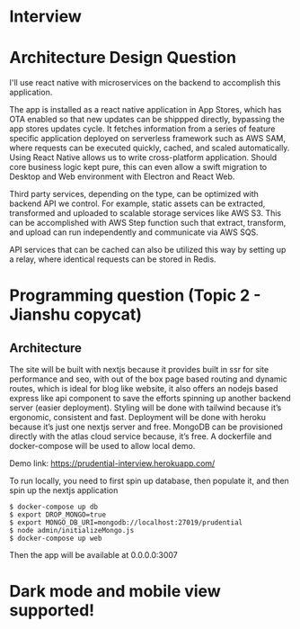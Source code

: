 # Interview

# Architecture Design Question

I'll use react native with microservices on the backend to accomplish this 
application. 

The app is installed as a react native application in App Stores, which
has OTA enabled so that new updates can be shippped directly, bypassing the
app stores updates cycle. It fetches information from a series of feature specific
application deployed on serverless framework such as AWS SAM, where requests 
can be executed quickly, cached, and scaled automatically. Using React Native
allows us to write cross-platform application. Should core business logic kept
pure, this can even allow a swift migration to Desktop and Web environment with
Electron and React Web.

Third party services, depending on the type, can be optimized with backend API we control. For example,
static assets can be extracted, transformed and uploaded to scalable storage 
services like AWS S3. This can be accomplished with AWS Step function
such that extract, transform, and upload can run independently and
communicate via AWS SQS.

API services that can be cached can also be utilized this
way by setting up a relay, where identical requests can be stored in Redis.




# Programming question (Topic 2 - Jianshu copycat)

## Architecture

The site will be built with nextjs because it provides built 
in ssr for site performance and seo, with out of the box page 
based routing and dynamic routes, which is ideal for blog like
website, it also offers an nodejs based express like api 
component to save the efforts spinning up another backend 
server (easier deployment). Styling will be done with tailwind 
because it’s ergonomic, consistent and fast. Deployment 
will be done with heroku because it’s just one nextjs server 
and free. MongoDB can be provisioned directly with the atlas 
cloud service because, it’s free. A dockerfile and 
docker-compose will be used to allow local demo. 

Demo link: https://prudential-interview.herokuapp.com/

To run locally, you need to first spin up database, then 
populate it, and then spin up the nextjs application

```
$ docker-compose up db
$ export DROP_MONGO=true 
$ export MONGO_DB_URI=mongodb://localhost:27019/prudential 
$ node admin/initializeMongo.js 
$ docker-compose up web
```

Then the app will be available at 0.0.0.0:3007

# Dark mode and mobile view supported!